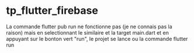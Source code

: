 # tp_flutter_firebase

La commande flutter pub run ne fonctionne pas (je ne connais pas la raison) mais en selectionnant le similaire et la target main.dart et en appuyant sur le bonton vert "run", le projet se lance ou la commande flutter run 
